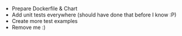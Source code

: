 - Prepare Dockerfile & Chart
- Add unit tests everywhere (should have done that before I know :P)
- Create more test examples
- Remove me :) 